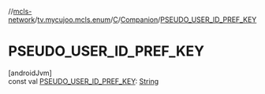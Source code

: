 //[mcls-network](../../../../index.md)/[tv.mycujoo.mcls.enum](../../index.md)/[C](../index.md)/[Companion](index.md)/[PSEUDO_USER_ID_PREF_KEY](-p-s-e-u-d-o_-u-s-e-r_-i-d_-p-r-e-f_-k-e-y.md)

# PSEUDO_USER_ID_PREF_KEY

[androidJvm]\
const val [PSEUDO_USER_ID_PREF_KEY](-p-s-e-u-d-o_-u-s-e-r_-i-d_-p-r-e-f_-k-e-y.md): [String](https://kotlinlang.org/api/latest/jvm/stdlib/kotlin/-string/index.html)
